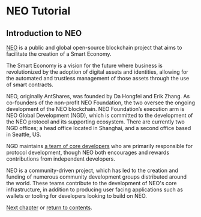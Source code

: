 # NEO Tutorial

## Introduction to NEO

[NEO](https://neo.org/) is a public and global open-source blockchain project that aims to facilitate the creation of a Smart Economy. 

The Smart Economy is a vision for the future where business is revolutionized by the adoption of digital assets and identities, allowing for the automated and trustless management of those assets through the use of smart contracts. 

NEO, originally AntShares, was founded by Da Hongfei and Erik Zhang. As co-founders of the non-profit NEO Foundation, the two oversee the ongoing development of the NEO blockchain. NEO Foundation’s execution arm is NEO Global Development (NGD), which is committed to the development of the NEO protocol and its supporting ecosystem. There are currently two NGD offices; a head office located in Shanghai, and a second office based in Seattle, US.

NGD maintains [a team of core developers](https://neo.org/team) who are primarily responsible for protocol development, though NEO both encourages and rewards contributions from independent developers.

NEO is a community-driven project, which has led to the creation and funding of numerous community development groups distributed around the world. These teams contribute to the development of NEO's core infrastructure, in addition to producing user facing applications such as wallets or tooling for developers looking to build on NEO.

[Next chapter](2-Cryptography_blockchain_and_Smart_contracts.md) or [return to contents](README.md#contents).
